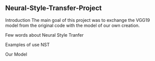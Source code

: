 ## Neural-Style-Transfer-Project

Introduction
The main goal of this project was to exchange the VGG19 model from the original code with the model of our own creation. 

Few words about Neural Style Tranfer 

Examples of use NST

Our Model


